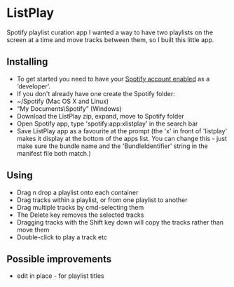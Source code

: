 ListPlay
========

Spotify playlist curation app
I wanted a way to have two playlists on the screen at a time and move tracks between them, so I built this little app.

Installing
----------
* To get started you need to have your [Spotify account enabled](https://developer.spotify.com/technologies/apps/#developer-account) as a ‘developer’.
* If you don't already have one create the Spotify folder:
* ~/Spotify (Mac OS X and Linux)
* “My Documents\Spotify” (Windows)
* Download the ListPlay zip, expand, move to Spotify folder
* Open Spotify app, type 'spotify:app:xlistplay' in the search bar
* Save ListPlay app as a favourite at the prompt (the 'x' in front of 'listplay' makes it display at the bottom of the apps list. You can change this - just make sure the bundle name and the 'BundleIdentifier' string in the manifest file both match.)

Using
-----
* Drag n drop a playlist onto each container
* Drag tracks within a playlist, or from one playlist to another
* Drag multiple tracks by cmd-selecting them
* The Delete key removes the selected tracks
* Dragging tracks with the Shift key down will copy the tracks rather than move them
* Double-click to play a track etc


Possible improvements
-----------------------------------
* edit in place - for playlist titles

